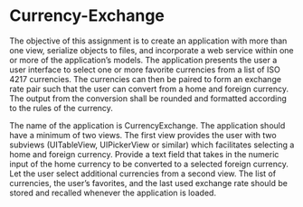 # Currency-Exchange
The objective of this assignment is to create an application with more than one view, serialize objects to files,
and incorporate a web service within one or more of the application’s models. The application presents the
user a user interface to select one or more favorite currencies from a list of ISO 4217 currencies. The
currencies can then be paired to form an exchange rate pair such that the user can convert from a home and
foreign currency. The output from the conversion shall be rounded and formatted according to the rules of the
currency.

The name of the application is CurrencyExchange. The application should have a minimum of two views. The
first view provides the user with two subviews (UITableView, UIPickerView or similar) which facilitates
selecting a home and foreign currency. Provide a text field that takes in the numeric input of the home currency
to be converted to a selected foreign currency. Let the user select additional currencies from a second view.
The list of currencies, the user’s favorites, and the last used exchange rate should be stored and recalled
whenever the application is loaded.


